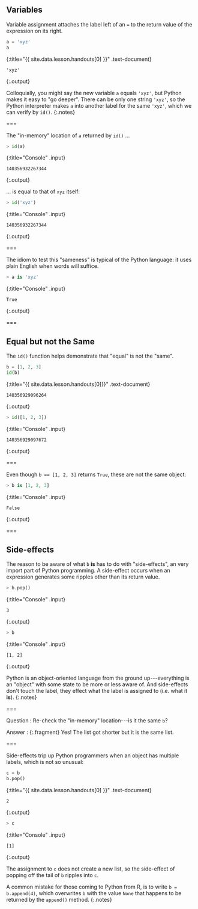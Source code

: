 ---
---

## Variables

Variable assignment attaches the label left of an `=` to the return
value of the expression on its right.



~~~python
a = 'xyz'
a
~~~
{:title="{{ site.data.lesson.handouts[0] }}" .text-document}


~~~
'xyz'
~~~
{:.output}


Colloquially, you might say the new variable `a` equals `'xyz'`, but
Python makes it easy to "go deeper". There can be only one string
`'xyz'`, so the Python interpreter makes `a` into another label for
the same `'xyz'`, which we can verify by `id()`.
{:.notes}

===

The "in-memory" location of `a` returned by `id()` ...



~~~python
> id(a)
~~~
{:title="Console" .input}


~~~
140356932267344
~~~
{:.output}


... is equal to that of `xyz` itself:



~~~python
> id('xyz')
~~~
{:title="Console" .input}


~~~
140356932267344
~~~
{:.output}


===

The idiom to test this "sameness" is typical of the Python language:
it uses plain English when words will suffice.



~~~python
> a is 'xyz'
~~~
{:title="Console" .input}


~~~
True
~~~
{:.output}


===

## Equal but not the Same

The `id()` function helps demonstrate that "equal" is not the "same".



~~~python
b = [1, 2, 3]
id(b)
~~~
{:title="{{ site.data.lesson.handouts[0]}}" .text-document}


~~~
140356929096264
~~~
{:.output}




~~~python
> id([1, 2, 3])
~~~
{:title="Console" .input}


~~~
140356929097672
~~~
{:.output}


===

Even though `b == [1, 2, 3]` returns `True`, these are not the same
object:



~~~python
> b is [1, 2, 3]
~~~
{:title="Console" .input}


~~~
False
~~~
{:.output}


===

## Side-effects

The reason to be aware of what `b` **is** has to do with
"side-effects", an very import part of Python programming. A
side-effect occurs when an expression generates some ripples other
than its return value.



~~~python
> b.pop()
~~~
{:title="Console" .input}


~~~
3
~~~
{:.output}


~~~python
> b
~~~
{:title="Console" .input}


~~~
[1, 2]
~~~
{:.output}


Python is an object-oriented language from the ground up---everything
is an "object" with some state to be more or less aware of. And
side-effects don't touch the label, they effect what the label is
assigned to (i.e. what it **is**).
{:.notes}

===

Question
: Re-check the "in-memory" location---is it the same `b`?

Answer
: {:.fragment} Yes! The list got shorter but it is the same list.

===

Side-effects trip up Python programmers when an object has multiple
labels, which is not so unusual:



~~~python
c = b
b.pop()
~~~
{:title="{{ site.data.lesson.handouts[0] }}" .text-document}


~~~
2
~~~
{:.output}




~~~python
> c
~~~
{:title="Console" .input}


~~~
[1]
~~~
{:.output}


The assignment to `c` does not create a new list, so the side-effect
of popping off the tail of `b` ripples into `c`.

A common mistake for those coming to Python from R, is to write `b =
b.append(4)`, which overwrites `b` with the value `None` that happens
to be returned by the `append()` method.
{:.notes}

<!--
===

Not every object is "mutable" like our list `b`. For example, the `a`
assigned earlier is not.



~~~python
> x = a
+ a.upper()
~~~
{:title="Console" .input}


~~~
'XYZ'
~~~
{:.output}


===



~~~python
> x
~~~
{:title="Console" .input}


~~~
'xyz'
~~~
{:.output}


The string 'xyz' hasn't changed---it's immutable. So it is also a safe
guess that there has been no side-effect on the original `a`.



~~~python
> a
~~~
{:title="Console" .input}


~~~
'xyz'
~~~
{:.output}

-->
